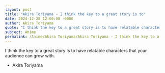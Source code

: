 ```yaml
---
layout: post
title: "Akira Toriyama - I think the key to a great story is to"
date: 2024-12-28 12:00:00 -0000
author: Akira Toriyama
quote: "I think the key to a great story is to have relatable characters that your audience can grow with."
subject: Anime
permalink: /Anime/Akira Toriyama/Akira Toriyama - I think the key to a great story is to
---
```


I think the key to a great story is to have relatable characters that your audience can grow with.

- Akira Toriyama
